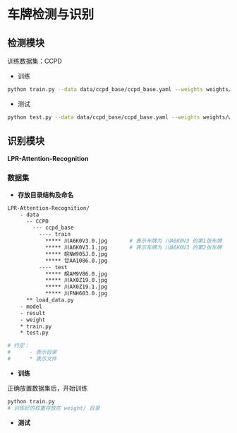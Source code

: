 # 车牌检测与识别



## 检测模块

训练数据集：CCPD

- 训练

```bash
python train.py --data data/ccpd_base/ccpd_base.yaml --weights weights/weights/best.pt  

```

- 测试

```bash
python test.py --data data/ccpd_base/ccpd_base.yaml --weights weights/weights/best.pt
```

## 识别模块
**LPR-Attention-Recognition**

### 数据集

- **存放目录结构及命名**

```bash 
LPR-Attention-Recognition/
    - data
      -- CCPD
        --- ccpd_base
          ---- train
            ***** 川A6K0V3.0.jpg       # 表示车牌为 川A6K0V3 的第1张车牌
            ***** 川A6K0V3.1.jpg       # 表示车牌为 川A6K0V3 的第2张车牌
            ***** 皖NW905J.0.jpg
            ***** 甘AA1086.0.jpg
          ---- test
            ***** 皖AM9V86.0.jpg
            ***** 川AX0Z19.0.jpg
            ***** 川AX0Z19.1.jpg
            ***** 川FNH603.0.jpg
      ** load_data.py
    - model
    - result
    - weight
    * train.py
    * test.py

# 约定：
#      - 表示目录
#      * 表示文件

```

- **训练**

正确放置数据集后，开始训练

```bash
python train.py
# 训练好的权重存放在 weight/ 目录
```

- **测试**



